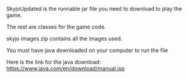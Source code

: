 SkyjoUpdated is the runnable jar file you need to download to play the game.

The rest are classes for the game code.

skyjo images.zip contains all the images used.

You must have java downloaded on your computer to run the file

Here is the link for the java download: https://www.java.com/en/download/manual.jsp
